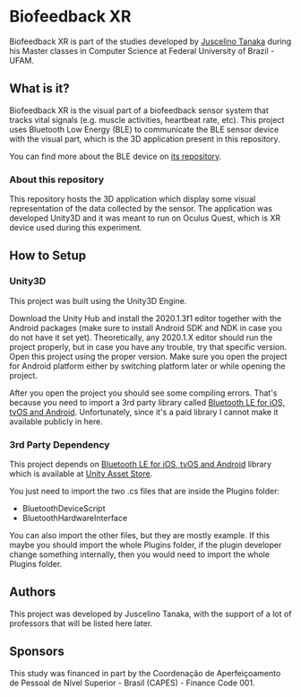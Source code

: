 # Biofeedback XR

Biofeedback XR is part of the studies developed by [Juscelino Tanaka](mailto:juscelino.tanaka@gmail.com) 
during his Master classes in Computer Science at Federal University of Brazil - UFAM.

## What is it?
Biofeedback XR is the visual part of a biofeedback sensor system that tracks vital signals
(e.g. muscle activities, heartbeat rate, etc). This project uses Bluetooth Low Energy (BLE) to 
communicate the BLE sensor device with the visual part, which is the 3D application present
in this repository.

You can find more about the BLE device on [its repository](#).

### About this repository
This repository hosts the 3D application which display some visual representation of the data
collected by the sensor. The application was developed Unity3D and it was meant to run on
Oculus Quest, which is XR device used during this experiment.

## How to Setup

### Unity3D
This project was built using the Unity3D Engine.

Download the Unity Hub and install the 2020.1.3f1 editor together with the Android packages (make
sure to install Android SDK and NDK in case you do not have it set yet). Theoretically, any
2020.1.X editor should run the project properly, but in case you have any trouble, try that
specific version. Open this project using the proper version. Make sure you open the project
for Android platform either by switching platform later or while opening the project.

After you open the project you should see some compiling errors. That's because you need to import
a 3rd party library called [Bluetooth LE for iOS, tvOS and Android](https://assetstore.unity.com/packages/tools/network/bluetooth-le-for-ios-tvos-and-android-26661).
Unfortunately, since it's a paid library I cannot make it available publicly in here.

### 3rd Party Dependency

This project depends on [Bluetooth LE for iOS, tvOS and Android](https://assetstore.unity.com/packages/tools/network/bluetooth-le-for-ios-tvos-and-android-26661)
library which is available at [Unity Asset Store](https://assetstore.unity.com/).

You just need to import the two .cs files that are inside the Plugins folder:
- BluetoothDeviceScript
- BluetoothHardwareInterface

 You can also import the other files, but they are mostly example. If this maybe you should
 import the whole Plugins folder, if the plugin developer change something internally, then
 you would need to import the whole Plugins folder.
 
 ## Authors
 This project was developed by Juscelino Tanaka, with the support of a lot of professors that
 will be listed here later.
 
 ## Sponsors
 This study was financed in part by the Coordenação de Aperfeiçoamento de Pessoal de Nível
 Superior - Brasil (CAPES) - Finance Code 001.
